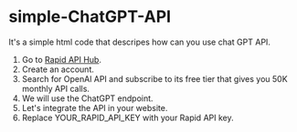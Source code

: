 # simple-ChatGPT-API
It's a simple html code that descripes how can you use chat GPT API.

1. Go to [Rapid API Hub](https://rapidapi.com/hub).
2. Create an account.
3. Search for OpenAl API and subscribe to its free tier that gives you 50K monthly API calls. 
4. We will use the ChatGPT endpoint.
5. Let's integrate the API in your website. 
6. Replace YOUR_RAPID_API_KEY with your Rapid API key.
